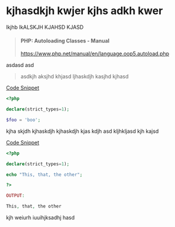 # kjhasdkjh kwjer kjhs adkh kwer

lkjhb lkALSKJH KJAHSD KJASD

> #### PHP: Autoloading Classes - Manual 
> https://www.php.net/manual/en/language.oop5.autoload.php

asdasd asd 

> asdkjh aksjhd khjasd
> ljhaskdjh kasjhd kjhasd

[Code Snippet](./../../Bing/Bang/Bong/Blah.php)

```php
<?php

declare(strict_types=1);

$foo = 'boo';
```


kjha skjdh kjhaskdjh 
kjhaskdjh kjas kdjh asd
kljhkljasd kjh kajsd

[Code Snippet](./../../Bing/Bang/Bong/Boo.php)

```php
<?php

declare(strict_types=1);

echo "This, that, the other";

?>

OUTPUT:

This, that, the other

```


kjh weiurh iuuihjksadhj hasd
